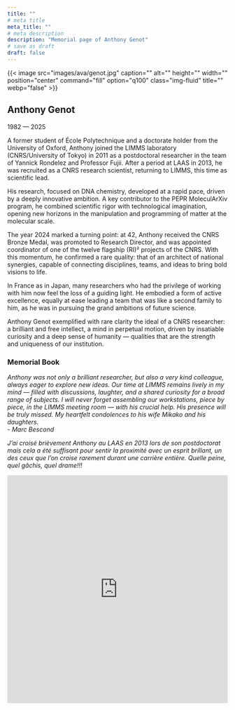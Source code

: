 ```yaml
---
title: ""
# meta title
meta_title: ""
# meta description
description: "Memorial page of Anthony Genot"
# save as draft
draft: false
---
```


{{< image src="images/ava/genot.jpg" caption="" alt="" height="" width="" position="center" command="fill" option="q100" class="img-fluid" title=""  webp="false" >}}

<div class="memorial_book">
<div class="memorial_book_title">
<h2> Anthony Genot</h2>

<p>1982 — 2025</p>

</div>

A former student of École Polytechnique and a doctorate holder from the University of Oxford, Anthony joined the LIMMS laboratory (CNRS/University of Tokyo) in 2011 as a postdoctoral researcher in the team of Yannick Rondelez and Professor Fujii. After a period at LAAS in 2013, he was recruited as a CNRS research scientist, returning to LIMMS, this time as scientific lead.

His research, focused on DNA chemistry, developed at a rapid pace, driven by a deeply innovative ambition. A key contributor to the PEPR MoleculArXiv program, he combined scientific rigor with technological imagination, opening new horizons in the manipulation and programming of matter at the molecular scale.

The year 2024 marked a turning point: at 42, Anthony received the CNRS Bronze Medal, was promoted to Research Director, and was appointed coordinator of one of the twelve flagship (RI)² projects of the CNRS. With this momentum, he confirmed a rare quality: that of an architect of national synergies, capable of connecting disciplines, teams, and ideas to bring bold visions to life.

In France as in Japan, many researchers who had the privilege of working with him now feel the loss of a guiding light. He embodied a form of active excellence, equally at ease leading a team that was like a second family to him, as he was in pursuing the grand ambitions of future science.

Anthony Genot exemplified with rare clarity the ideal of a CNRS researcher: a brilliant and free intellect, a mind in perpetual motion, driven by insatiable curiosity and a deep sense of humanity — qualities that are the strength and uniqueness of our institution.

<div class="memorial_book_title">
<h3> Memorial Book </h3>
</div>

<i>Anthony was not only a brilliant researcher, but also a very kind colleague, always eager to explore new ideas. Our time at LIMMS remains lively in my mind — filled with discussions, laughter, and a shared curiosity for a broad range of subjects. I will never forget assembling our workstations, piece by piece, in the LIMMS meeting room — with his crucial help. His presence will be truly missed. My heartfelt condolences to his wife Mikako and his daughters.</i><br>
<i> - Marc Bescond</i><br>

<i>J’ai croisé brièvement Anthony au LAAS en 2013 lors de son postdoctorat mais cela a été suffisant pour sentir la proximité avec un esprit brillant, un des ceux que l’on croise rarement durant une carrière entière. Quelle peine, quel gâchis, quel drame!!! </i><br>

<iframe src="https://docs.google.com/forms/d/e/1FAIpQLSeAtzcINBF9qys1hNu4sB6OhmowHLm7z_DasgSI7sa6IpuPag/viewform?embedded=true" width="100%" height="520" frameborder="0" marginheight="0" marginwidth="0">Loading…</iframe>

</div>
